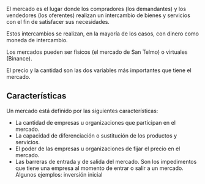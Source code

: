 El mercado es el lugar donde los compradores (los demandantes) y los vendedores (los oferentes) realizan un intercambio de bienes y servicios con el fin de satisfacer sus necesidades.

Estos intercambios se realizan, en la mayoría de los casos, con dinero como moneda de intercambio.

Los mercados pueden ser físicos (el mercado de San Telmo) o virtuales (Binance).

El precio y la cantidad son las dos variables más importantes que tiene el mercado.

## Características

Un mercado está definido por las siguientes características:

- La cantidad de empresas u organizaciones que participan en el mercado.
- La capacidad de diferenciación o sustitución de los productos y servicios.
- El poder de las empresas u organizaciones de fijar el precio en el mercado.
- Las barreras de entrada y de salida del mercado. Son los impedimentos que tiene una empresa al momento de entrar o salir a un mercado. Algunos ejemplos: inversión inicial

